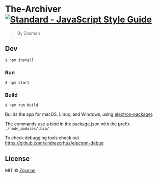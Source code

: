 # The-Archiver [![Standard - JavaScript Style Guide](https://img.shields.io/badge/code%20style-standard-brightgreen.svg)](http://standardjs.com/)


> By Zosman


## Dev

```
$ npm install
```

### Run

```
$ npm start
```

### Build

```
$ npm run build
```

Builds the app for macOS, Linux, and Windows, using [electron-packager](https://github.com/electron-userland/electron-packager).

The commands use a bind in the package.json with the prefix `./node_modules/.bin/`

To check debugging tools check out https://github.com/sindresorhus/electron-debug

## License

MIT © [Zosman](http://zosman.com)
